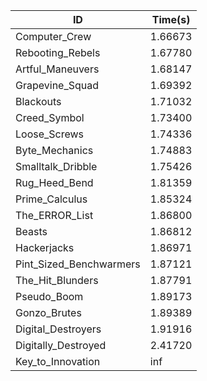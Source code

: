 |ID|Time(s)|
|-|-|
|Computer_Crew|1.66673|
|Rebooting_Rebels|1.67780|
|Artful_Maneuvers|1.68147|
|Grapevine_Squad|1.69392|
|Blackouts|1.71032|
|Creed_Symbol|1.73400|
|Loose_Screws|1.74336|
|Byte_Mechanics|1.74883|
|Smalltalk_Dribble|1.75426|
|Rug_Heed_Bend|1.81359|
|Prime_Calculus|1.85324|
|The_ERROR_List|1.86800|
|Beasts|1.86812|
|Hackerjacks|1.86971|
|Pint_Sized_Benchwarmers|1.87121|
|The_Hit_Blunders|1.87791|
|Pseudo_Boom|1.89173|
|Gonzo_Brutes|1.89389|
|Digital_Destroyers|1.91916|
|Digitally_Destroyed|2.41720|
|Key_to_Innovation|inf|
